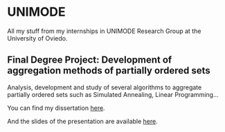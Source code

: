 # UNIMODE
All my stuff from my internships in UNIMODE Research Group at the University of Oviedo.

## Final Degree Project: Development of aggregation methods of partially ordered sets

Analysis, development and study of several algorithms to aggregate partially ordered sets such as Simulated Annealing, Linear Programming...

You can find my dissertation [here](https://themrcesi.github.io/files/tfg.pdf).

And the slides of the presentation are available [here](https://themrcesi.github.io/files/tfg_slides.pdf).
 
